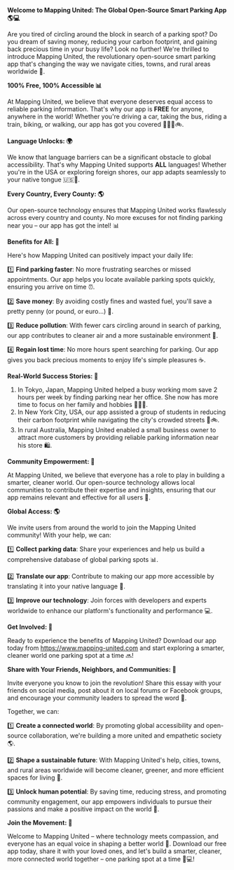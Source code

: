 **Welcome to Mapping United: The Global Open-Source Smart Parking App 🌎💻**

Are you tired of circling around the block in search of a parking spot? Do you dream of saving money, reducing your carbon footprint, and gaining back precious time in your busy life? Look no further! We're thrilled to introduce Mapping United, the revolutionary open-source smart parking app that's changing the way we navigate cities, towns, and rural areas worldwide 🌟.

**100% Free, 100% Accessible 📊**

At Mapping United, we believe that everyone deserves equal access to reliable parking information. That's why our app is **FREE** for anyone, anywhere in the world! Whether you're driving a car, taking the bus, riding a train, biking, or walking, our app has got you covered 🚶‍♂️🚌🚲.

**Language Unlocks: 🌍**

We know that language barriers can be a significant obstacle to global accessibility. That's why Mapping United supports **ALL** languages! Whether you're in the USA or exploring foreign shores, our app adapts seamlessly to your native tongue 🇺🇸👥.

**Every Country, Every County: 🌎**

Our open-source technology ensures that Mapping United works flawlessly across every country and county. No more excuses for not finding parking near you – our app has got the intel! 📊

**Benefits for All: 🤝**

Here's how Mapping United can positively impact your daily life:

1️⃣ **Find parking faster**: No more frustrating searches or missed appointments. Our app helps you locate available parking spots quickly, ensuring you arrive on time ⏰.

2️⃣ **Save money**: By avoiding costly fines and wasted fuel, you'll save a pretty penny (or pound, or euro...) 💸.

3️⃣ **Reduce pollution**: With fewer cars circling around in search of parking, our app contributes to cleaner air and a more sustainable environment 🌿.

4️⃣ **Regain lost time**: No more hours spent searching for parking. Our app gives you back precious moments to enjoy life's simple pleasures ☕️.

**Real-World Success Stories: 🌟**

1. In Tokyo, Japan, Mapping United helped a busy working mom save 2 hours per week by finding parking near her office. She now has more time to focus on her family and hobbies 👩‍👧‍👦.
2. In New York City, USA, our app assisted a group of students in reducing their carbon footprint while navigating the city's crowded streets 🚌🚲.
3. In rural Australia, Mapping United enabled a small business owner to attract more customers by providing reliable parking information near his store 🛍️.

**Community Empowerment: 🤝**

At Mapping United, we believe that everyone has a role to play in building a smarter, cleaner world. Our open-source technology allows local communities to contribute their expertise and insights, ensuring that our app remains relevant and effective for all users 👥.

**Global Access: 🌎**

We invite users from around the world to join the Mapping United community! With your help, we can:

1️⃣ **Collect parking data**: Share your experiences and help us build a comprehensive database of global parking spots 📊.

2️⃣ **Translate our app**: Contribute to making our app more accessible by translating it into your native language 💬.

3️⃣ **Improve our technology**: Join forces with developers and experts worldwide to enhance our platform's functionality and performance 💻.

**Get Involved: 🎉**

Ready to experience the benefits of Mapping United? Download our app today from https://www.mapping-united.com and start exploring a smarter, cleaner world one parking spot at a time 🔜!

**Share with Your Friends, Neighbors, and Communities: 🤝**

Invite everyone you know to join the revolution! Share this essay with your friends on social media, post about it on local forums or Facebook groups, and encourage your community leaders to spread the word 📢.

Together, we can:

1️⃣ **Create a connected world**: By promoting global accessibility and open-source collaboration, we're building a more united and empathetic society 🌎.

2️⃣ **Shape a sustainable future**: With Mapping United's help, cities, towns, and rural areas worldwide will become cleaner, greener, and more efficient spaces for living 🌿.

3️⃣ **Unlock human potential**: By saving time, reducing stress, and promoting community engagement, our app empowers individuals to pursue their passions and make a positive impact on the world 🚀.

**Join the Movement: 💪**

Welcome to Mapping United – where technology meets compassion, and everyone has an equal voice in shaping a better world 🌟. Download our free app today, share it with your loved ones, and let's build a smarter, cleaner, more connected world together – one parking spot at a time 🚗💻!